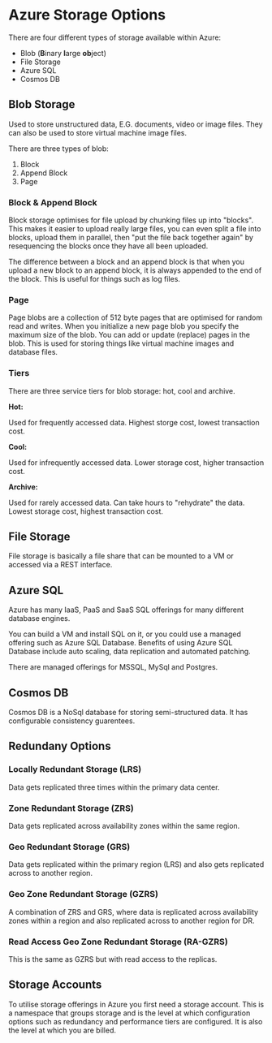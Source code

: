 # Azure Storage Options

There are four different types of storage available within Azure:

- Blob (**B**inary **l**arge **ob**ject)
- File Storage
- Azure SQL
- Cosmos DB

## Blob Storage

Used to store unstructured data, E.G. documents, video or image files. They can also be used to store virtual machine image files.

There are three types of blob:

1. Block
2. Append Block
3. Page

### Block & Append Block

Block storage optimises for file upload by chunking files up into "blocks". This makes it easier to upload really large files, you can even split a file into blocks, upload them in parallel, then "put the file back together again" by resequencing the blocks once they have all been uploaded.

The difference between a block and an append block is that when you upload a new block to an append block, it is always appended to the end of the block. This is useful for things such as log files.

### Page

Page blobs are a collection of 512 byte pages that are optimised for random read and writes. When you initialize a new page blob you specify the maximum size of the blob. You can add or update (replace) pages in the blob. This is used for storing things like virtual machine images and database files.

### Tiers

There are three service tiers for blob storage: hot, cool and archive.

**Hot:**

Used for frequently accessed data.
Highest storge cost, lowest transaction cost.

**Cool:**

Used for infrequently accessed data.
Lower storage cost, higher transaction cost.

**Archive:**

Used for rarely accessed data. Can take hours to "rehydrate" the data.
Lowest storage cost, highest transaction cost.

## File Storage

File storage is basically a file share that can be mounted to a VM or accessed via a REST interface.

## Azure SQL

Azure has many IaaS, PaaS and SaaS SQL offerings for many different database engines.

You can build a VM and install SQL on it, or you could use a managed offering such as Azure SQL Database. Benefits of using Azure SQL Database include auto scaling, data replication and automated patching.

There are managed offerings for MSSQL, MySql and Postgres.

## Cosmos DB

Cosmos DB is a NoSql database for storing semi-structured data. It has configurable consistency guarentees.

## Redundany Options

### Locally Redundant Storage (LRS)

Data gets replicated three times within the primary data center.

### Zone Redundant Storage (ZRS)

Data gets replicated across availability zones within the same region.

### Geo Redundant Storage (GRS)

Data gets replicated within the primary region (LRS) and also gets replicated across to another region.

### Geo Zone Redundant Storage (GZRS)

A combination of ZRS and GRS, where data is replicated across availability zones within a region and also replicated across to another region for DR.

### Read Access Geo Zone Redundant Storage (RA-GZRS)

This is the same as GZRS but with read access to the replicas.

## Storage Accounts

To utilise storage offerings in Azure you first need a storage account. This is a namespace that groups storage and is the level at which configuration options such as redundancy and performance tiers are configured. It is also the level at which you are billed.
